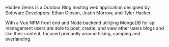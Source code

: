 Hidden Gems is a Outdoor Blog hosting web application designed by Software Developers: Ethan Gibson, Justin Morrow, and Tyler Hacker.

With a Vue NPM front end and Node backend utilizing MongoDB for api management users are able to post, create, and view other users blogs and like their content, focused primarilly around hiking, camping and overlanding.
